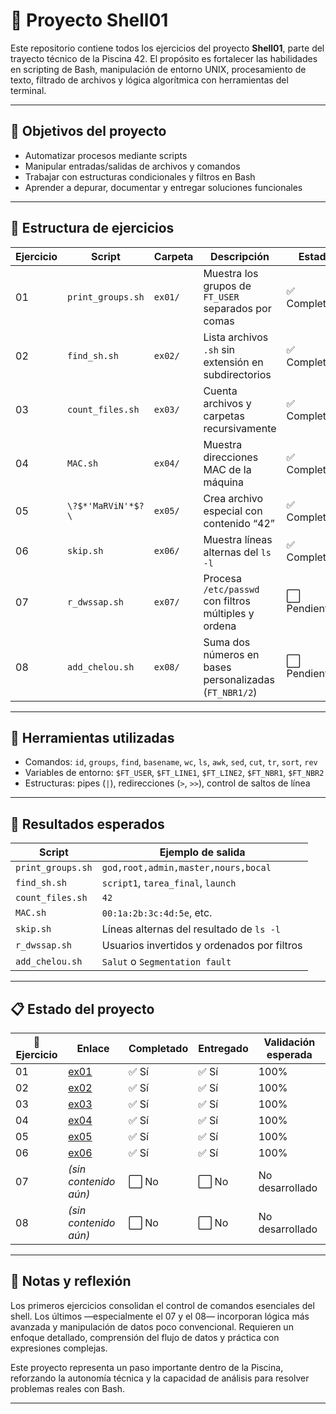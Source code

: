 # 🐚 Proyecto Shell01

Este repositorio contiene todos los ejercicios del proyecto **Shell01**, parte del trayecto técnico de la Piscina 42. El propósito es fortalecer las habilidades en scripting de Bash, manipulación de entorno UNIX, procesamiento de texto, filtrado de archivos y lógica algorítmica con herramientas del terminal.

---

## 🎯 Objetivos del proyecto

- Automatizar procesos mediante scripts  
- Manipular entradas/salidas de archivos y comandos  
- Trabajar con estructuras condicionales y filtros en Bash  
- Aprender a depurar, documentar y entregar soluciones funcionales

---

## 📁 Estructura de ejercicios

| Ejercicio | Script                | Carpeta | Descripción                                                | Estado       |
|-----------|-----------------------|---------|------------------------------------------------------------|--------------|
| 01        | `print_groups.sh`     | `ex01/` | Muestra los grupos de `FT_USER` separados por comas        | ✅ Completado |
| 02        | `find_sh.sh`          | `ex02/` | Lista archivos `.sh` sin extensión en subdirectorios       | ✅ Completado |
| 03        | `count_files.sh`      | `ex03/` | Cuenta archivos y carpetas recursivamente                  | ✅ Completado |
| 04        | `MAC.sh`              | `ex04/` | Muestra direcciones MAC de la máquina                      | ✅ Completado |
| 05        | `\?$*'MaRViN'*$?\`    | `ex05/` | Crea archivo especial con contenido “42”                   | ✅ Completado |
| 06        | `skip.sh`             | `ex06/` | Muestra líneas alternas del `ls -l`                        | ✅ Completado |
| 07        | `r_dwssap.sh`         | `ex07/` | Procesa `/etc/passwd` con filtros múltiples y ordena       | ⬜ Pendiente  |
| 08        | `add_chelou.sh`       | `ex08/` | Suma dos números en bases personalizadas (`FT_NBR1/2`)     | ⬜ Pendiente  |

---

## 🔧 Herramientas utilizadas

- Comandos: `id`, `groups`, `find`, `basename`, `wc`, `ls`, `awk`, `sed`, `cut`, `tr`, `sort`, `rev`  
- Variables de entorno: `$FT_USER`, `$FT_LINE1`, `$FT_LINE2`, `$FT_NBR1`, `$FT_NBR2`  
- Estructuras: pipes (`|`), redirecciones (`>`, `>>`), control de saltos de línea

---

## 🧪 Resultados esperados

| Script            | Ejemplo de salida                            |
|-------------------|----------------------------------------------|
| `print_groups.sh` | `god,root,admin,master,nours,bocal`          |
| `find_sh.sh`      | `script1`, `tarea_final`, `launch`           |
| `count_files.sh`  | `42`                                         |
| `MAC.sh`          | `00:1a:2b:3c:4d:5e`, etc.                     |
| `skip.sh`         | Líneas alternas del resultado de `ls -l`     |
| `r_dwssap.sh`     | Usuarios invertidos y ordenados por filtros  |
| `add_chelou.sh`   | `Salut` o `Segmentation fault`               |

---

## 📋 Estado del proyecto

| 🧩 Ejercicio | Enlace                                                                                       | Completado | Entregado | Validación esperada    |
|--------------|----------------------------------------------------------------------------------------------|------------|-----------|-------------------------|
| 01           | [ex01](https://github.com/Itzskade/Piscina42/tree/main/Shell01/ex01)                         | ✅ Sí      | ✅ Sí     | 100%                    |
| 02           | [ex02](https://github.com/Itzskade/Piscina42/tree/main/Shell01/ex02)                         | ✅ Sí      | ✅ Sí     | 100%                    |
| 03           | [ex03](https://github.com/Itzskade/Piscina42/tree/main/Shell01/ex03)                         | ✅ Sí      | ✅ Sí     | 100%                    |
| 04           | [ex04](https://github.com/Itzskade/Piscina42/tree/main/Shell01/ex04)                         | ✅ Sí      | ✅ Sí     | 100%                    |
| 05           | [ex05](https://github.com/Itzskade/Piscina42/tree/main/Shell01/ex05)                         | ✅ Sí      | ✅ Sí     | 100%                    |
| 06           | [ex06](https://github.com/Itzskade/Piscina42/tree/main/Shell01/ex06)                         | ✅ Sí      | ✅ Sí     | 100%                    |
| 07           | _(sin contenido aún)_                                                                         | ⬜ No       | ⬜ No     | No desarrollado         |
| 08           | _(sin contenido aún)_                                                                         | ⬜ No       | ⬜ No     | No desarrollado         |


---

## 📌 Notas y reflexión

Los primeros ejercicios consolidan el control de comandos esenciales del shell. Los últimos —especialmente el 07 y el 08— incorporan lógica más avanzada y manipulación de datos poco convencional. Requieren un enfoque detallado, comprensión del flujo de datos y práctica con expresiones complejas.

Este proyecto representa un paso importante dentro de la Piscina, reforzando la autonomía técnica y la capacidad de análisis para resolver problemas reales con Bash.

---
